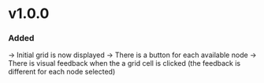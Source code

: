 # v1.0.0

### Added

-> Initial grid is now displayed
-> There is a button for each available node
-> There is visual feedback when the a grid cell is clicked (the feedback is different for each node selected)
